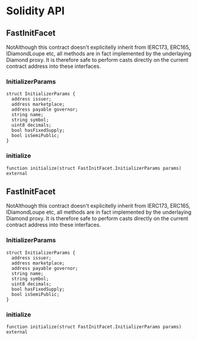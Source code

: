 # Solidity API

## FastInitFacet

NotAlthough this contract doesn't explicitelly inherit from IERC173, ERC165, IDiamondLoupe etc, all
methods are in fact implemented by the underlaying Diamond proxy. It is therefore safe to
perform casts directly on the current contract address into these interfaces.

### InitializerParams

```solidity
struct InitializerParams {
  address issuer;
  address marketplace;
  address payable governor;
  string name;
  string symbol;
  uint8 decimals;
  bool hasFixedSupply;
  bool isSemiPublic;
}
```

### initialize

```solidity
function initialize(struct FastInitFacet.InitializerParams params) external
```

## FastInitFacet

NotAlthough this contract doesn't explicitelly inherit from IERC173, ERC165, IDiamondLoupe etc, all
methods are in fact implemented by the underlaying Diamond proxy. It is therefore safe to
perform casts directly on the current contract address into these interfaces.

### InitializerParams

```solidity
struct InitializerParams {
  address issuer;
  address marketplace;
  address payable governor;
  string name;
  string symbol;
  uint8 decimals;
  bool hasFixedSupply;
  bool isSemiPublic;
}
```

### initialize

```solidity
function initialize(struct FastInitFacet.InitializerParams params) external
```

